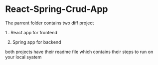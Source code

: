 # React-Spring-Crud-App

The parrent folder contains two diff project 

1 . React app for frontend

2. Spring app for backend

both projects have their readme file which contains their steps to run on your local syatem
